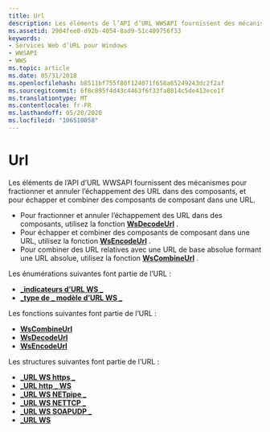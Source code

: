 ```yaml
---
title: Url
description: Les éléments de l’API d’URL WWSAPI fournissent des mécanismes pour fractionner et annuler l’échappement des URL dans des composants, et pour échapper et combiner des composants de composant dans une URL.
ms.assetid: 2904fee0-d92b-4054-8ad9-51c409756f33
keywords:
- Services Web d’URL pour Windows
- WWSAPI
- WWS
ms.topic: article
ms.date: 05/31/2018
ms.openlocfilehash: b8511bf755f80f124071f658a65249243dc2f2af
ms.sourcegitcommit: 6f8c895f4d43c4463f6f33fa8014c5de413ece1f
ms.translationtype: MT
ms.contentlocale: fr-FR
ms.lasthandoff: 05/20/2020
ms.locfileid: "106510058"
---
```

# <a name="url"></a>Url

Les éléments de l’API d’URL WWSAPI fournissent des mécanismes pour fractionner et annuler l’échappement des URL dans des composants, et pour échapper et combiner des composants de composant dans une URL.

-   Pour fractionner et annuler l’échappement des URL dans des composants, utilisez la fonction [**WsDecodeUrl**](/windows/desktop/api/WebServices/nf-webservices-wsdecodeurl) .
-   Pour échapper et combiner des composants de composant dans une URL, utilisez la fonction [**WsEncodeUrl**](/windows/desktop/api/WebServices/nf-webservices-wsencodeurl) .
-   Pour combiner des URL relatives avec une URL de base absolue formant une URL absolue, utilisez la fonction [**WsCombineUrl**](/windows/desktop/api/WebServices/nf-webservices-wscombineurl) .

Les énumérations suivantes font partie de l’URL :

-   [**\_indicateurs d’URL WS \_**](/windows/win32/api/webservices/ne-webservices-ws_xml_writer_encoding_type)
-   [**\_type de \_ modèle d’URL WS \_**](/windows/desktop/api/WebServices/ne-webservices-ws_url_scheme_type)

Les fonctions suivantes font partie de l’URL :

-   [**WsCombineUrl**](/windows/desktop/api/WebServices/nf-webservices-wscombineurl)
-   [**WsDecodeUrl**](/windows/desktop/api/WebServices/nf-webservices-wsdecodeurl)
-   [**WsEncodeUrl**](/windows/desktop/api/WebServices/nf-webservices-wsencodeurl)

Les structures suivantes font partie de l’URL :

-   [**\_URL WS https \_**](/windows/desktop/api/WebServices/ns-webservices-ws_https_url)
-   [**\_URL http \_ WS**](/windows/desktop/api/WebServices/ns-webservices-ws_http_url)
-   [**\_URL WS NETpipe \_**](/windows/desktop/api/WebServices/ns-webservices-ws_namedpipe_sspi_transport_security_binding)
-   [**\_URL WS NETTCP \_**](/windows/desktop/api/WebServices/ns-webservices-ws_nettcp_url)
-   [**\_URL WS SOAPUDP \_**](/windows/desktop/api/WebServices/ns-webservices-ws_soapudp_url)
-   [**\_URL WS**](/windows/desktop/api/WebServices/ns-webservices-ws_url)

 

 




